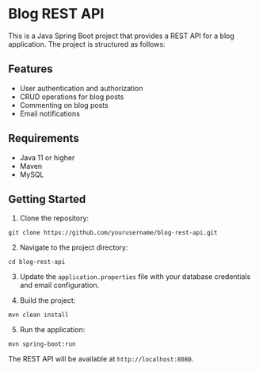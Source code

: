 # Blog REST API

This is a Java Spring Boot project that provides a REST API for a blog application. The project is structured as follows:



## Features

- User authentication and authorization
- CRUD operations for blog posts
- Commenting on blog posts
- Email notifications

## Requirements

- Java 11 or higher
- Maven
- MySQL

## Getting Started

1. Clone the repository:

```
git clone https://github.com/yourusername/blog-rest-api.git
```

2. Navigate to the project directory:

```
cd blog-rest-api
```

3. Update the `application.properties` file with your database credentials and email configuration.

4. Build the project:

```
mvn clean install
```

5. Run the application:

```
mvn spring-boot:run
```

The REST API will be available at `http://localhost:8080`.

